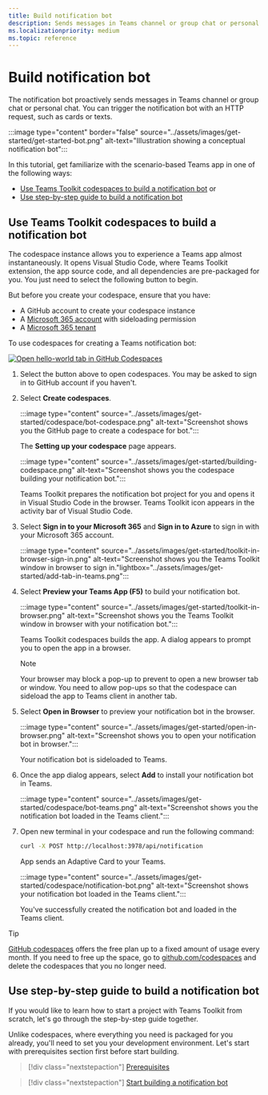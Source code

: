 ```yaml
---
title: Build notification bot
description: Sends messages in Teams channel or group chat or personal chat.
ms.localizationpriority: medium
ms.topic: reference
---
```

# Build notification bot

The notification bot proactively sends messages in Teams channel or group chat or personal chat. You can trigger the notification bot with an HTTP request, such as cards or texts.

:::image type="content" border="false" source="../assets/images/get-started/get-started-bot.png" alt-text="Illustration showing a conceptual notification bot":::

In this tutorial, get familiarize with the scenario-based Teams app in one of the following ways:

* [Use Teams Toolkit codespaces to build a notification bot](#use-teams-toolkit-codespaces-to-build-a-notification-bot) or
* [Use step-by-step guide to build a notification bot](#use-step-by-step-guide-to-build-a-notification-bot)

## Use Teams Toolkit codespaces to build a notification bot

The codespace instance allows you to experience a Teams app almost instantaneously. It opens Visual Studio Code, where Teams Toolkit extension, the app source code, and all dependencies are pre-packaged for you. You just need to select the following button to begin.

But before you create your codespace, ensure that you have:

* A GitHub account to create your codespace instance
* A [Microsoft 365 account](https://developer.microsoft.com/microsoft-365/dev-program) with sideloading permission
* A [Microsoft 365 tenant](../concepts/build-and-test/prepare-your-o365-tenant.md)

To use codespaces for creating a Teams notification bot:

<a href="https://github.com/codespaces/new?hide_repo_select=true&ref=dol%2Fcodespaces&repo=348288141&machine=basicLinux32gb&devcontainer_path=.devcontainer%2Fnotification-codespaces%2Fdevcontainer.json&location=WestUs2" target="_blank"><img src="https://github.com/codespaces/badge.svg" alt="Open hello-world tab in GitHub Codespaces"></a>

1. Select the button above to open codespaces. You may be asked to sign in to GitHub account if you haven't.
1. Select **Create codespaces**.

   :::image type="content" source="../assets/images/get-started/codespace/bot-codespace.png" alt-text="Screenshot shows you the GitHub page to create a codespace for bot.":::

   The **Setting up your codespace** page appears.

   :::image type="content" source="../assets/images/get-started/building-codespace.png" alt-text="Screenshot shows you the codespace building your notification bot.":::

   Teams Toolkit prepares the notification bot project for you and opens it in Visual Studio Code in the browser. Teams Toolkit icon appears in the activity bar of Visual Studio Code.

1. Select **Sign in to your Microsoft 365** and **Sign in to Azure** to sign in with your Microsoft 365 account.

   :::image type="content" source="../assets/images/get-started/toolkit-in-browser-sign-in.png" alt-text="Screenshot shows you the Teams Toolkit window in browser to sign in."lightbox="../assets/images/get-started/add-tab-in-teams.png":::

1. Select **Preview your Teams App (F5)** to build your notification bot.

      :::image type="content" source="../assets/images/get-started/toolkit-in-browser.png" alt-text="Screenshot shows you the Teams Toolkit window in browser with your notification bot.":::

   Teams Toolkit codespaces builds the app. A dialog appears to prompt you to open the app in a browser.

    > [!NOTE]
    >
    > Your browser may block a pop-up to prevent to open a new browser tab or window. You need to allow pop-ups so that the codespace can sideload the app to Teams client in another tab.

1. Select **Open in Browser** to preview your notification bot in the browser.

   :::image type="content" source="../assets/images/get-started/open-in-browser.png" alt-text="Screenshot shows you to open your notification bot in browser.":::

   Your notification bot is sideloaded to Teams.

1. Once the app dialog appears, select **Add** to install your notification bot in Teams.

   :::image type="content" source="../assets/images/get-started/codespace/bot-teams.png" alt-text="Screenshot shows you the notification bot loaded in the Teams client.":::

1. Open new terminal in your codespace and run the following command:

   ```bash
   curl -X POST http://localhost:3978/api/notification
   ```

   App sends an Adaptive Card to your Teams.

   :::image type="content" source="../assets/images/get-started/codespace/notification-bot.png" alt-text="Screenshot shows your notification bot loaded in the Teams client.":::

   You've successfully created the notification bot and loaded in the Teams client.

> [!TIP]
> [GitHub codespaces](https://github.com/features/codespaces) offers the free plan up to a fixed amount of usage every month. If you need to free up the space, go to [github.com/codespaces](https://github.com/codespaces) and delete the codespaces that you no longer need.

## Use step-by-step guide to build a notification bot

If you would like to learn how to start a project with Teams Toolkit from scratch, let's go through the step-by-step guide together.

Unlike codespaces, where everything you need is packaged for you already, you'll need to set you your development environment. Let's start with prerequisites section first before start building.

> [!div class="nextstepaction"]
> [Prerequisites](../toolkit/tools-prerequisites.md)

> [!div class="nextstepaction"]
> [Start building a notification bot](../sbs-gs-notificationbot.yml)
